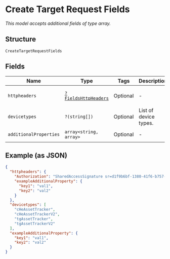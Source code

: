 
# Create Target Request Fields

*This model accepts additional fields of type array.*

## Structure

`CreateTargetRequestFields`

## Fields

| Name | Type | Tags | Description | Getter | Setter |
|  --- | --- | --- | --- | --- | --- |
| `httpheaders` | [`?FieldsHttpHeaders`](../../doc/models/fields-http-headers.md) | Optional | - | getHttpheaders(): ?FieldsHttpHeaders | setHttpheaders(?FieldsHttpHeaders httpheaders): void |
| `devicetypes` | `?(string[])` | Optional | List of device types. | getDevicetypes(): ?array | setDevicetypes(?array devicetypes): void |
| `additionalProperties` | `array<string, array>` | Optional | - | findAdditionalProperty(string key): array | additionalProperty(string key, array value): void |

## Example (as JSON)

```json
{
  "httpheaders": {
    "Authorization": "SharedAccessSignature sr=d1f9b6bf-1380-41f6-b757-d9805e48392b&sig=EF5tnXClw3MWkb84OkIOUhMH%2FaS1DRD2nXT69QR8RD8%3D&skn=TSCCtoken&se=1648827260410",
    "exampleAdditionalProperty": {
      "key1": "val1",
      "key2": "val2"
    }
  },
  "devicetypes": [
    "cHeAssetTracker",
    "cHeAssetTrackerV2",
    "tgAssetTracker",
    "tgAssetTrackerV2"
  ],
  "exampleAdditionalProperty": {
    "key1": "val1",
    "key2": "val2"
  }
}
```

